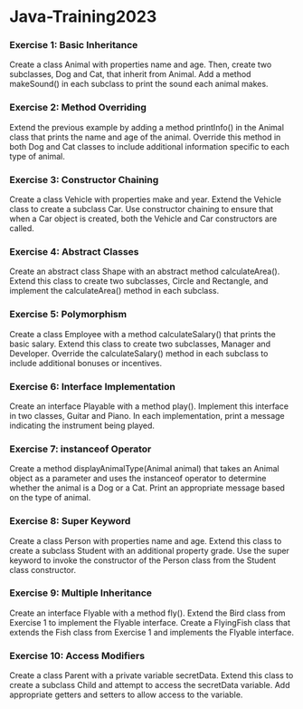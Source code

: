 # Java-Training2023

### Exercise 1: Basic Inheritance

Create a class Animal with properties name and age. Then, create two subclasses, Dog and Cat, that inherit from Animal. Add a method makeSound() in each subclass to print the sound each animal makes.

### Exercise 2: Method Overriding

Extend the previous example by adding a method printInfo() in the Animal class that prints the name and age of the animal. Override this method in both Dog and Cat classes to include additional information specific to each type of animal.

### Exercise 3: Constructor Chaining

Create a class Vehicle with properties make and year. Extend the Vehicle class to create a subclass Car. Use constructor chaining to ensure that when a Car object is created, both the Vehicle and Car constructors are called.

### Exercise 4: Abstract Classes

Create an abstract class Shape with an abstract method calculateArea(). Extend this class to create two subclasses, Circle and Rectangle, and implement the calculateArea() method in each subclass.

### Exercise 5: Polymorphism

Create a class Employee with a method calculateSalary() that prints the basic salary. Extend this class to create two subclasses, Manager and Developer. Override the calculateSalary() method in each subclass to include additional bonuses or incentives.

### Exercise 6: Interface Implementation

Create an interface Playable with a method play(). Implement this interface in two classes, Guitar and Piano. In each implementation, print a message indicating the instrument being played.

### Exercise 7: instanceof Operator

Create a method displayAnimalType(Animal animal) that takes an Animal object as a parameter and uses the instanceof operator to determine whether the animal is a Dog or a Cat. Print an appropriate message based on the type of animal.

### Exercise 8: Super Keyword

Create a class Person with properties name and age. Extend this class to create a subclass Student with an additional property grade. Use the super keyword to invoke the constructor of the Person class from the Student class constructor.

### Exercise 9: Multiple Inheritance

Create an interface Flyable with a method fly(). Extend the Bird class from Exercise 1 to implement the Flyable interface. Create a FlyingFish class that extends the Fish class from Exercise 1 and implements the Flyable interface.

### Exercise 10: Access Modifiers

Create a class Parent with a private variable secretData. Extend this class to create a subclass Child and attempt to access the secretData variable. Add appropriate getters and setters to allow access to the variable.

